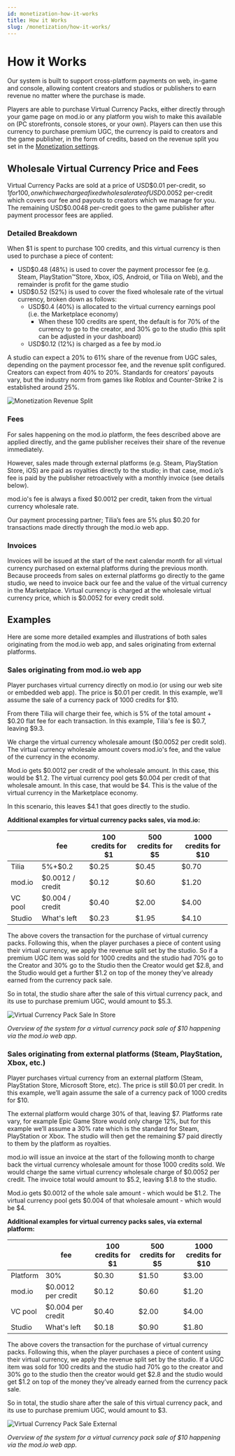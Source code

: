 ```yaml
---
id: monetization-how-it-works
title: How it Works
slug: /monetization/how-it-works/
---
```


# How it Works

Our system is built to support cross-platform payments on web, in-game and console, allowing content creators and studios or publishers to earn revenue no matter where the purchase is made.

Players are able to purchase Virtual Currency Packs, either directly through your game page on mod.io or any platform you wish to make this available on (PC storefronts, console stores, or your own). Players can then use this currency to purchase premium UGC, the currency is paid to creators and the game publisher, in the form of credits, based on the revenue split you set in the [Monetization settings](/monetization/onboarding/#monetization-settings).

## Wholesale Virtual Currency Price and Fees

Virtual Currency Packs are sold at a price of USD$0.01 per-credit, so $1 for 100, on which we charge a fixed wholesale rate of USD$0.0052 per-credit which covers our fee and payouts to creators which we manage for you. The remaining USD$0.0048 per-credit goes to the game publisher after payment processor fees are applied.

### Detailed Breakdown

When $1 is spent to purchase 100 credits, and this virtual currency is then used to purchase a piece of content:

* USD$0.48 (48%) is used to cover the payment processor fee (e.g. Steam, PlayStation™Store, Xbox, iOS, Android, or Tilia on Web), and the remainder is profit for the game studio
* USD$0.52 (52%) is used to cover the fixed wholesale rate of the virtual currency, broken down as follows:
    - USD$0.4 (40%) is allocated to the virtual currency earnings pool (i.e. the Marketplace economy)
        - When these 100 credits are spent, the default is for 70% of the currency to go to the creator, and 30% go to the studio (this split can be adjusted in your dashboard)
    - USD$0.12 (12%) is charged as a fee by mod.io

A studio can expect a 20% to 61% share of the revenue from UGC sales, depending on the payment processor fee, and the revenue split configured. Creators can expect from 40% to 20%. Standards for creators’ payouts vary, but the industry norm from games like Roblox and Counter-Strike 2 is established around 25%.

![Monetization Revenue Split](images/store-revenue-split-black.png)

### Fees

For sales happening on the mod.io platform, the fees described above are applied directly, and the game publisher receives their share of the revenue immediately.

However, sales made through external platforms (e.g. Steam, PlayStation Store, iOS) are paid as royalties directly to the studio; in that case, mod.io’s fee is paid by the publisher retroactively with a monthly invoice (see details below).

mod.io's fee is always a fixed $0.0012 per credit, taken from the virtual currency wholesale rate.

Our payment processing partner; Tilia’s fees are 5% plus $0.20 for transactions made directly through the mod.io web app.

### Invoices

Invoices will be issued at the start of the next calendar month for all virtual currency purchased on external platforms during the previous month. Because proceeds from sales on external platforms go directly to the game studio, we need to invoice back our fee and the value of the virtual currency in the Marketplace. Virtual currency is charged at the wholesale virtual currency price, which is $0.0052 for every credit sold.

## Examples

Here are some more detailed examples and illustrations of both sales originating from the mod.io web app, and sales originating from external platforms.

### Sales originating from mod.io web app

Player purchases virtual currency directly on mod.io (or using our web site or embedded web app). The price is $0.01 per credit. In this example, we’ll assume the sale of a currency pack of 1000 credits for $10.

From there Tilia will charge their fee, which is 5% of the total amount + $0.20 flat fee for each transaction. In this example, Tilia's fee is $0.7, leaving $9.3. 

We charge the virtual currency wholesale amount ($0.0052 per credit sold). The virtual currency wholesale amount covers mod.io's fee, and the value of the currency in the economy.

Mod.io gets $0.0012 per credit of the wholesale amount. In this case, this would be $1.2. The virtual currency pool gets $0.004 per credit of that wholesale amount. In this case, that would be $4. This is the value of the virtual currency in the Marketplace economy.

In this scenario, this leaves $4.1 that goes directly to the studio.

**Additional examples for virtual currency packs sales, via mod.io:**

|            | **fee**           |**100 credits for $1** |**500 credits for $5** |**1000 credits for $10** |
|------------|-------------------|-----------------------|-----------------------|-------------------------|
| Tilia      | 5%+$0.2           | $0.25                 | $0.45                 | $0.70                   |
| mod.io     | $0.0012 / credit  | $0.12                 | $0.60                 | $1.20                   |
| VC pool    | $0.004 / credit   | $0.40                 | $2.00                 | $4.00                   |
| Studio     | What's left       | $0.23                 | $1.95                 | $4.10                   |

The above covers the transaction for the purchase of virtual currency packs. Following this, when the player purchases a piece of content using their virtual currency, we apply the revenue split set by the studio. So if a premium UGC item was sold for 1000 credits and the studio had 70% go to the Creator and 30% go to the Studio then the Creator would get $2.8, and the Studio would get a further $1.2 on top of the money they’ve already earned from the currency pack sale.

So in total, the studio share after the sale of this virtual currency pack, and its use to purchase premium UGC, would amount to $5.3.

![Virtual Currency Pack Sale In Store](images/store-flow-internal-black.png)

*Overview of the system for a virtual currency pack sale of $10 happening via the mod.io web app.*

### Sales originating from external platforms (Steam, PlayStation, Xbox, etc.)

Player purchases virtual currency from an external platform (Steam, PlayStation Store, Microsoft Store, etc). The price is still $0.01 per credit. In this example, we’ll again assume the sale of a currency pack of 1000 credits for $10.

The external platform would charge 30% of that, leaving $7. Platforms rate vary, for example Epic Game Store would only charge 12%, but for this example we’ll assume a 30% rate which is the standard for Steam, PlayStation or Xbox. The studio will then get the remaining $7 paid directly to them by the platform as royalties.

mod.io will issue an invoice at the start of the following month to charge back the virtual currency wholesale amount for those 1000 credits sold. We would charge the same virtual currency wholesale charge of $0.0052 per credit. The invoice total would amount to $5.2, leaving $1.8 to the studio.

Mod.io gets $0.0012 of the whole sale amount - which would be $1.2.
The virtual currency pool gets $0.004 of that wholesale amount - which would be $4.

**Additional examples for virtual currency packs sales, via external platform:**

|            | **fee**           |**100 credits for $1** |**500 credits for $5** |**1000 credits for $10** |
|------------|-------------------|-----------------------|-----------------------|-------------------------|
| Platform   | 30%               | $0.30                 | $1.50                 | $3.00                   |
| mod.io     | $0.0012 per credit| $0.12                 | $0.60                 | $1.20                   |
| VC pool    | $0.004 per credit | $0.40                 | $2.00                 | $4.00                   |
| Studio     | What's left       | $0.18                 | $0.90                 | $1.80                   |

The above covers the transaction for the purchase of virtual currency packs. Following this, when the player purchases a piece of content using their virtual currency, we apply the revenue split set by the studio. If a UGC item was sold for 100 credits and the studio had 70% go to the creator and 30% go to the studio then the creator would get $2.8 and the studio would get $1.2 on top of the money they’ve already earned from the currency pack sale.

So in total, the studio share after the sale of this virtual currency pack, and its use to purchase premium UGC, would amount to $3.

![Virtual Currency Pack Sale External](images/store-flow-external-black.png)

*Overview of the system for a virtual currency pack sale of $10 happening via the mod.io web app.*